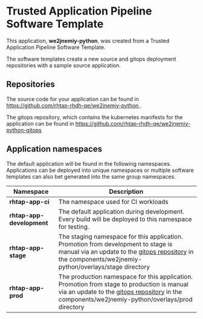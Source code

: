 # Trusted Application Pipeline Software Template

This application, **we2jnemiy-python**, was created from a Trusted Application Pipeline Software Template.

The software templates create a new source and gitops deployment repositories with a sample source application. 

## Repositories

The source code for your application can be found in [https://github.com/rhtap-rhdh-qe/we2jnemiy-python ](https://github.com/rhtap-rhdh-qe/we2jnemiy-python ).
 
The gitops repository, which contains the kubernetes manifests for the application can be found in 
[https://github.com/rhtap-rhdh-qe/we2jnemiy-python-gitops ](https://github.com/rhtap-rhdh-qe/we2jnemiy-python-gitops ) 

## Application namespaces 

The default application will be found in the following namespaces. Applications can be deployed into unique namespaces or multiple software templates can also bet generated into the same group namespaces.  

|  Namespace   |  Description   |  
| -------- | -------- |
| **rhtap-app-ci** | The namespace used for CI workloads |
| **rhtap-app-development** | The default application during development. Every build will be deployed to this namespace for testing. |
| **rhtap-app-stage** | The staging namespace for this application. Promotion from development to stage is manual via an update to the [gitops repository](https://github.com/rhtap-rhdh-qe/we2jnemiy-python-gitops ) in the components/we2jnemiy-python/overlays/stage directory |
| **rhtap-app-prod** | The production namespace for this application. Promotion from stage to production is manual via an update to the [gitops repository](https://github.com/rhtap-rhdh-qe/we2jnemiy-python-gitops ) in the components/we2jnemiy-python/overlays/prod directory |